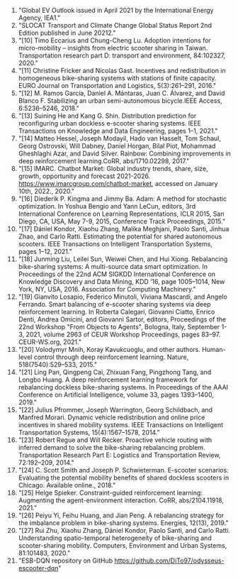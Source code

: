 1. "Global EV Outlook issued in April 2021 by the International Energy Agency, IEA1."
2. "SLOCAT Transport and Climate Change Global Status Report 2nd Edition published in June 20212."
3. "[10] Timo Eccarius and Chung-Cheng Lu. Adoption intentions for micro-mobility – insights from electric scooter sharing in Taiwan. Transportation research part D: transport and environment, 84:102327, 2020."
4. "[11] Christine Fricker and Nicolas Gast. Incentives and redistribution in homogeneous bike-sharing systems with stations of finite capacity. EURO Journal on Transportation and Logistics, 5(3):261–291, 2016."
5. "[12] M. Ramos García, Daniel A. Mántaras, Juan C. Álvarez, and David Blanco F. Stabilizing an urban semi-autonomous bicycle.IEEE Access, 6:5236–5246, 2018."
6. "[13] Suining He and Kang G. Shin. Distribution prediction for reconfiguring urban dockless e-scooter sharing systems. IEEE Transactions on Knowledge and Data Engineering, pages 1–1, 2021."
7. "[14] Matteo Hessel, Joseph Modayil, Hado van Hasselt, Tom Schaul, Georg Ostrovski, Will Dabney, Daniel Horgan, Bilal Piot, Mohammad Gheshlaghi Azar, and David Silver. Rainbow: Combining improvements in deep reinforcement learning.CoRR, abs/1710.02298, 2017."
8. "[15] IMARC. Chatbot Market: Global industry trends, share, size, growth, opportunity and forecast 2021-2026. https://www.imarcgroup.com/chatbot-market, accessed on January 10th, 2022., 2020."
9. "[16] Diederik P. Kingma and Jimmy Ba. Adam: A method for stochastic optimization. In Yoshua Bengio and Yann LeCun, editors, 3rd International Conference on Learning Representations, ICLR 2015, San Diego, CA, USA, May 7-9, 2015, Conference Track Proceedings, 2015."
10. "[17] Dániel Kondor, Xiaohu Zhang, Malika Meghjani, Paolo Santi, Jinhua Zhao, and Carlo Ratti. Estimating the potential for shared autonomous scooters. IEEE Transactions on Intelligent Transportation Systems, pages 1–12, 2021."
11. "[18] Junming Liu, Leilei Sun, Weiwei Chen, and Hui Xiong. Rebalancing bike-sharing systems: A multi-source data smart optimization. In Proceedings of the 22nd ACM SIGKDD International Conference on Knowledge Discovery and Data Mining, KDD ’16, page 1005–1014, New York, NY, USA, 2016. Association for Computing Machinery."
12. "[19] Gianvito Losapio, Federico Minutoli, Viviana Mascardi, and Angelo Ferrando. Smart balancing of e-scooter sharing systems via deep reinforcement learning. In Roberta Calegari, Giovanni Ciatto, Enrico Denti, Andrea Omicini, and Giovanni Sartor, editors, Proceedings of the 22nd Workshop "From Objects to Agents", Bologna, Italy, September 1-3, 2021, volume 2963 of CEUR Workshop Proceedings, pages 83–97. CEUR-WS.org, 2021."
13. "[20] Volodymyr Mnih, Koray Kavukcuoglu, and other authors. Human-level control through deep reinforcement learning. Nature, 518(7540):529–533, 2015."
14. "[21] Ling Pan, Qingpeng Cai, Zhixuan Fang, Pingzhong Tang, and Longbo Huang. A deep reinforcement learning framework for rebalancing dockless bike-sharing systems. In Proceedings of the AAAI Conference on Artificial Intelligence, volume 33, pages 1393–1400, 2019."
15. "[22] Julius Pfrommer, Joseph Warrington, Georg Schildbach, and Manfred Morari. Dynamic vehicle redistribution and online price incentives in shared mobility systems. IEEE Transactions on Intelligent Transportation Systems, 15(4):1567–1578, 2014."
16. "[23] Robert Regue and Will Recker. Proactive vehicle routing with inferred demand to solve the bike-sharing rebalancing problem. Transportation Research Part E: Logistics and Transportation Review, 72:192–209, 2014."
17. "[24] C. Scott Smith and Joseph P. Schwieterman. E-scooter scenarios: Evaluating the potential mobility benefits of shared dockless scooters in Chicago. Available online., 2018."
18. "[25] Helge Spieker. Constraint-guided reinforcement learning: Augmenting the agent-environment interaction. CoRR, abs/2104.11918, 2021."
19. "[26] Peiyu Yi, Feihu Huang, and Jian Peng. A rebalancing strategy for the imbalance problem in bike-sharing systems. Energies, 12(13), 2019."
20. "[27] Rui Zhu, Xiaohu Zhang, Dániel Kondor, Paolo Santi, and Carlo Ratti. Understanding spatio-temporal heterogeneity of bike-sharing and scooter-sharing mobility. Computers, Environment and Urban Systems, 81:101483, 2020."
21. "ESB-DQN repository on GitHub https://github.com/DiTo97/odysseus-escooter-dqn"